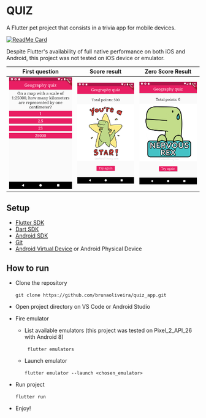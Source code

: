 # QUIZ

A Flutter pet project that consists in a trivia app for mobile devices.


[![ReadMe Card](https://github-readme-stats.vercel.app/api/pin/?username=brunaoliveira&repo=quiz_app&theme=radical)](https://github.com/anuraghazra/github-readme-stats)



Despite Flutter's availability of full native performance on both iOS and Android, this project was not tested on iOS device or emulator.

First question             |  Score result             |  Zero Score Result          
:-------------------------:|:-------------------------:|:-------------------------:
![First question](https://github.com/brunaoliveira/quiz_app/blob/master/assets/screenshots/first_question.png)  |  ![Score result](https://github.com/brunaoliveira/quiz_app/blob/master/assets/screenshots/score_result.png)  |  ![Zeroed score result](https://github.com/brunaoliveira/quiz_app/blob/master/assets/screenshots/score_result_zero.png)

## Setup
- [Flutter SDK](https://flutter.dev/docs/get-started/install)
- [Dart SDK](https://dart.dev/get-dart)
- [Android SDK](https://developer.android.com/studio)
- [Git](https://git-scm.com/book/en/v2/Getting-Started-Installing-Git)
- [Android Virtual Device](https://developer.android.com/studio/run/managing-avds) or Android Physical Device


## How to run
- Clone the repository

    ``` git clone https://github.com/brunaoliveira/quiz_app.git ```
- Open project directory on VS Code or Android Studio
- Fire emulator
  - List available emulators (this project was tested on Pixel_2_API_26 with Android 8)
  
      ``` flutter emulators```
  - Launch emulator
  
      ``` flutter emulator --launch <chosen_emulator> ```
- Run project

    ``` flutter run ```
- Enjoy!

